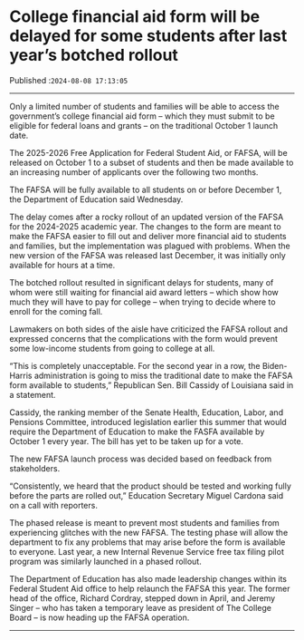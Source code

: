 # College financial aid form will be delayed for some students after last year’s botched rollout

Published :`2024-08-08 17:13:05`

---

Only a limited number of students and families will be able to access the government’s college financial aid form – which they must submit to be eligible for federal loans and grants – on the traditional October 1 launch date.

The 2025-2026 Free Application for Federal Student Aid, or FAFSA, will be released on October 1 to a subset of students and then be made available to an increasing number of applicants over the following two months.

The FAFSA will be fully available to all students on or before December 1, the Department of Education said Wednesday.

The delay comes after a rocky rollout of an updated version of the FAFSA for the 2024-2025 academic year. The changes to the form are meant to make the FAFSA easier to fill out and deliver more financial aid to students and families, but the implementation was plagued with problems. When the new version of the FAFSA was released last December, it was initially only available for hours at a time.

The botched rollout resulted in significant delays for students, many of whom were still waiting for financial aid award letters – which show how much they will have to pay for college – when trying to decide where to enroll for the coming fall.

Lawmakers on both sides of the aisle have criticized the FAFSA rollout and expressed concerns that the complications with the form would prevent some low-income students from going to college at all.

“This is completely unacceptable. For the second year in a row, the Biden-Harris administration is going to miss the traditional date to make the FAFSA form available to students,” Republican Sen. Bill Cassidy of Louisiana said in a statement.

Cassidy, the ranking member of the Senate Health, Education, Labor, and Pensions Committee, introduced legislation earlier this summer that would require the Department of Education to make the FASFA available by October 1 every year. The bill has yet to be taken up for a vote.

The new FAFSA launch process was decided based on feedback from stakeholders.

“Consistently, we heard that the product should be tested and working fully before the parts are rolled out,” Education Secretary Miguel Cardona said on a call with reporters.

The phased release is meant to prevent most students and families from experiencing glitches with the new FAFSA. The testing phase will allow the department to fix any problems that may arise before the form is available to everyone. Last year, a new Internal Revenue Service free tax filing pilot program was similarly launched in a phased rollout.

The Department of Education has also made leadership changes within its Federal Student Aid office to help relaunch the FAFSA this year. The former head of the office, Richard Cordray, stepped down in April, and Jeremy Singer – who has taken a temporary leave as president of The College Board – is now heading up the FAFSA operation.

---

